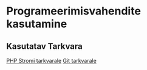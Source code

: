 # Programeerimisvahendite kasutamine 
## Kasutatav Tarkvara
[PHP Stromi tarkvarale](https://www.jetbrains.com/phpstorm/)
[Git tarkvarale](https://github.com/stevenkore/VS18_S/blob/master/README.md) 
